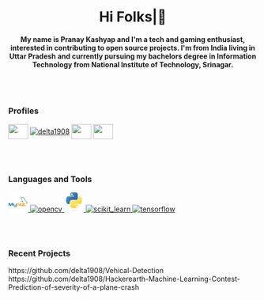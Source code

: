 <h1 align="center">Hi Folks|👋</h1>
<h4 align="center">My name is Pranay Kashyap and I'm a tech and gaming enthusiast, interested in contributing to open source projects. I'm from India living in Uttar Pradesh and currently pursuing my bachelors degree in Information Technology from National Institute of Technology, Srinagar.</h3>

<br>
<br>

<h3 align="left">Profiles</h3>
<p align="left" style=”display:block”>
<a href="https://linkedin.com/in/pranay1908" target="blank"><img align="center" src="https://cdn.jsdelivr.net/npm/simple-icons@3.0.1/icons/linkedin.svg" height="30" width="40" /></a>
<a href="https://www.codechef.com/users/delta1908" target="blank"><img align="center" src="https://cdn.jsdelivr.net/npm/simple-icons@3.1.0/icons/codechef.svg" alt="delta1908" height="30" width="40" /></a>
<a href="https://www.hackerearth.com/@delta19081" target="blank"><img align="center" src="https://cdn.jsdelivr.net/npm/simple-icons@3.1.0/icons/hackerearth.svg" height="30" width="40" /></a>
<a href="https://www.youtube.com/channel/UC78_MO73X6awY8XCFPcPgxg"><img align="center" src="https://cdn.jsdelivr.net/npm/simple-icons@3.1.0/icons/youtube.svg" height="30" width="40" /></a></p>

<br>
<br>

<h3 align="left">Languages and Tools</h3>
<p align="left"> <a href="https://www.mysql.com/" target="_blank"> 
<img src="https://raw.githubusercontent.com/devicons/devicon/master/icons/mysql/mysql-original-wordmark.svg" alt="mysql" width="40" height="40"/> </a> <a href="https://opencv.org/" target="_blank"> 
<img src="https://www.vectorlogo.zone/logos/opencv/opencv-icon.svg" alt="opencv" width="40" height="40"/> </a> <a href="https://www.python.org" target="_blank">
<img src="https://raw.githubusercontent.com/devicons/devicon/master/icons/python/python-original.svg" alt="python" width="40" height="40"/> </a> 
<a href="https://scikit-learn.org/" target="_blank"> <img src="https://upload.wikimedia.org/wikipedia/commons/0/05/Scikit_learn_logo_small.svg" alt="scikit_learn" width="40" height="40"/> </a> 
<a href="https://www.tensorflow.org" target="_blank"> <img src="https://www.vectorlogo.zone/logos/tensorflow/tensorflow-icon.svg" alt="tensorflow" width="40" height="40"/> </a> 
</p>

<br>
<br>

<h3 align="left">Recent Projects</h3>
https://github.com/delta1908/Vehical-Detection<br>
https://github.com/delta1908/Hackerearth-Machine-Learning-Contest-Prediction-of-severity-of-a-plane-crash
